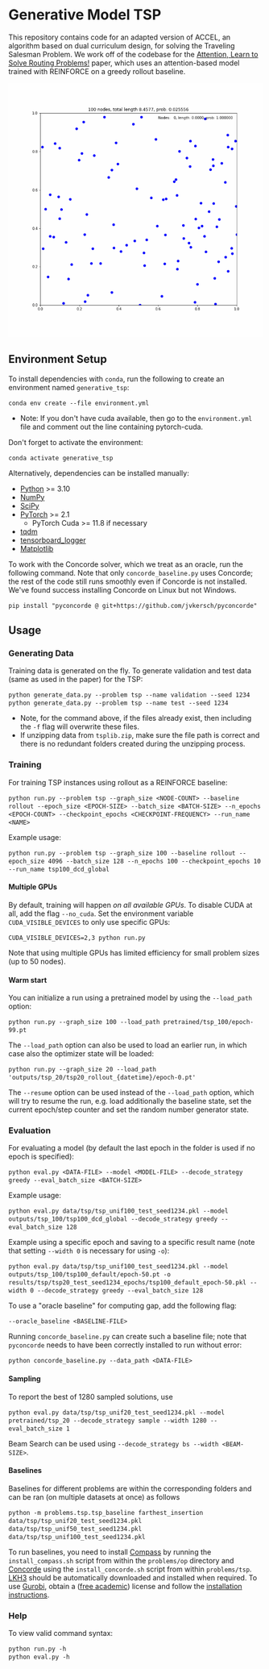 # Generative Model TSP

This repository contains code for an adapted version of ACCEL, an algorithm based on dual curriculum design, for solving the Traveling Salesman Problem. We work off of the codebase for the [Attention, Learn to Solve Routing Problems!](https://openreview.net/forum?id=ByxBFsRqYm) paper, which uses an attention-based model trained with REINFORCE on a greedy rollout baseline.

![TSP100](images/tsp.gif)

## Environment Setup

To install dependencies with `conda`, run the following to create an environment named `generative_tsp`:

```
conda env create --file environment.yml
```

* Note: If you don't have cuda available, then go to the `environment.yml` file and comment out the line containing pytorch-cuda. 

Don't forget to activate the environment:

```
conda activate generative_tsp
```

Alternatively, dependencies can be installed manually:
* [Python](https://www.python.org/) >= 3.10
* [NumPy](https://numpy.org/)
* [SciPy](https://scipy.org/)
* [PyTorch](https://pytorch.org/) >= 2.1
    * PyTorch Cuda >= 11.8 if necessary
* [tqdm](https://tqdm.github.io/)
* [tensorboard_logger](https://github.com/TeamHG-Memex/tensorboard_logger)
* [Matplotlib](https://matplotlib.org/)

To work with the Concorde solver, which we treat as an oracle, run the following command. Note that only `concorde_baseline.py` uses Concorde; the rest of the code still runs smoothly even if Concorde is not installed. We've found success installing Concorde on Linux but not Windows.

```
pip install "pyconcorde @ git+https://github.com/jvkersch/pyconcorde"
```

## Usage

### Generating Data

Training data is generated on the fly. To generate validation and test data (same as used in the paper) for the TSP:
```
python generate_data.py --problem tsp --name validation --seed 1234
python generate_data.py --problem tsp --name test --seed 1234
```

* Note, for the command above, if the files already exist, then including the `-f` flag will overwrite these files. 
* If unzipping data from `tsplib.zip`, make sure the file path is correct and there is no redundant folders created during the unzipping process. 

### Training

For training TSP instances using rollout as a REINFORCE baseline:
```
python run.py --problem tsp --graph_size <NODE-COUNT> --baseline rollout --epoch_size <EPOCH-SIZE> --batch_size <BATCH-SIZE> --n_epochs <EPOCH-COUNT> --checkpoint_epochs <CHECKPOINT-FREQUENCY> --run_name <NAME>
```

Example usage:
```
python run.py --problem tsp --graph_size 100 --baseline rollout --epoch_size 4096 --batch_size 128 --n_epochs 100 --checkpoint_epochs 10 --run_name tsp100_dcd_global
```

#### Multiple GPUs
By default, training will happen *on all available GPUs*. To disable CUDA at all, add the flag `--no_cuda`. 
Set the environment variable `CUDA_VISIBLE_DEVICES` to only use specific GPUs:
```
CUDA_VISIBLE_DEVICES=2,3 python run.py 
```
Note that using multiple GPUs has limited efficiency for small problem sizes (up to 50 nodes).

#### Warm start
You can initialize a run using a pretrained model by using the `--load_path` option:
```
python run.py --graph_size 100 --load_path pretrained/tsp_100/epoch-99.pt
```

The `--load_path` option can also be used to load an earlier run, in which case also the optimizer state will be loaded:
```
python run.py --graph_size 20 --load_path 'outputs/tsp_20/tsp20_rollout_{datetime}/epoch-0.pt'
```

The `--resume` option can be used instead of the `--load_path` option, which will try to resume the run, e.g. load additionally the baseline state, set the current epoch/step counter and set the random number generator state.

### Evaluation

For evaluating a model (by default the last epoch in the folder is used if no epoch is specified):
```
python eval.py <DATA-FILE> --model <MODEL-FILE> --decode_strategy greedy --eval_batch_size <BATCH-SIZE>
```

Example usage:
```
python eval.py data/tsp/tsp_unif100_test_seed1234.pkl --model outputs/tsp_100/tsp100_dcd_global --decode_strategy greedy --eval_batch_size 128
```

Example using a specific epoch and saving to a specific result name (note that setting `--width 0` is necessary for using `-o`):
```
python eval.py data/tsp/tsp_unif100_test_seed1234.pkl --model outputs/tsp_100/tsp100_default/epoch-50.pt -o results/tsp/tsp20_test_seed1234_epochs/tsp100_default_epoch-50.pkl --width 0 --decode_strategy greedy --eval_batch_size 128
```

To use a "oracle baseline" for computing gap, add the following flag:

```
--oracle_baseline <BASELINE-FILE>
```

Running `concorde_baseline.py` can create such a baseline file; note that `pyconcorde` needs to have been correctly installed to run without error:

```
python concorde_baseline.py --data_path <DATA-FILE>
```

#### Sampling
To report the best of 1280 sampled solutions, use
```
python eval.py data/tsp/tsp_unif20_test_seed1234.pkl --model pretrained/tsp_20 --decode_strategy sample --width 1280 --eval_batch_size 1
```
Beam Search can be used using `--decode_strategy bs --width <BEAM-SIZE>`.

#### Baselines
Baselines for different problems are within the corresponding folders and can be ran (on multiple datasets at once) as follows
```
python -m problems.tsp.tsp_baseline farthest_insertion data/tsp/tsp_unif20_test_seed1234.pkl data/tsp/tsp_unif50_test_seed1234.pkl data/tsp/tsp_unif100_test_seed1234.pkl
```
To run baselines, you need to install [Compass](https://github.com/bcamath-ds/compass) by running the `install_compass.sh` script from within the `problems/op` directory and [Concorde](http://www.math.uwaterloo.ca/tsp/concorde.html) using the `install_concorde.sh` script from within `problems/tsp`. [LKH3](http://akira.ruc.dk/~keld/research/LKH-3/) should be automatically downloaded and installed when required. To use [Gurobi](http://www.gurobi.com), obtain a ([free academic](http://www.gurobi.com/registration/academic-license-reg)) license and follow the [installation instructions](https://www.gurobi.com/documentation/8.1/quickstart_windows/installing_the_anaconda_py.html).

### Help

To view valid command syntax:
```
python run.py -h
python eval.py -h
```
